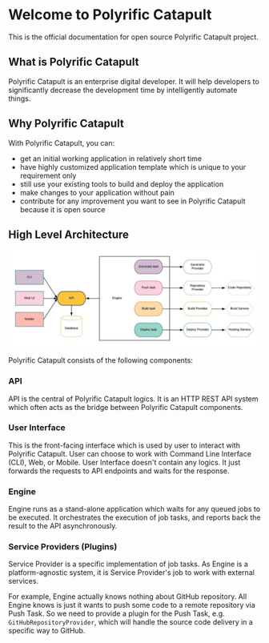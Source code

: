 # Welcome to Polyrific Catapult

This is the official documentation for open source Polyrific Catapult project.

## What is Polyrific Catapult

Polyrific Catapult is an enterprise digital developer. It will help developers to significantly decrease the development time by intelligently automate things.

## Why Polyrific Catapult

With Polyrific Catapult, you can:

- get an initial working application in relatively short time
- have highly customized application template which is unique to your requirement only
- still use your existing tools to build and deploy the application
- make changes to your application without pain
- contribute for any improvement you want to see in Polyrific Catapult because it is open source

## High Level Architecture

![Architecture](img/general-arch.jpeg)

Polyrific Catapult consists of the following components:

### API

API is the central of Polyrific Catapult logics. It is an HTTP REST API system which often acts as the bridge between Polyrific Catapult components.

### User Interface

This is the front-facing interface which is used by user to interact with Polyrific Catapult. User can choose to work with Command Line Interface (CLI), 
Web, or Mobile. User Interface doesn't contain any logics. It just forwards the requests to API endpoints and waits for the response.

### Engine

Engine runs as a stand-alone application which waits for any queued jobs to be executed. It orchestrates the execution of job tasks, and reports back the result
to the API asynchronously.

### Service Providers (Plugins)

Service Provider is a specific implementation of job tasks. As Engine is a platform-agnostic system, it is Service Provider's job to work with external services.

For example, Engine actually knows nothing about GitHub repository. All Engine knows is just it wants to push some code to a remote repository via Push Task.
So we need to provide a plugin for the Push Task, e.g. `GitHubRepositoryProvider`, which will handle the source code delivery in a specific way to GitHub.